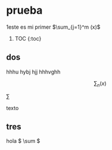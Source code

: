 
# prueba

1este es mi primer $\sum_{j=1}^m (x)$

1. TOC
{:toc}

## dos

hhhu hybj hjj hhhvghh 

$$
\sum_n (x)
$$

$\sum$

texto

## tres
hola $ \sum $
